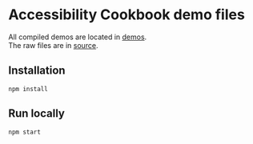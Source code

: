 # Accessibility Cookbook demo files

All compiled demos are located in [demos](/demos).  
The raw files are in [source](/source).

## Installation

```
npm install 
```

## Run locally

```
npm start 
```